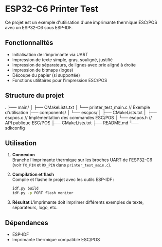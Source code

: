 # ESP32-C6 Printer Test

Ce projet est un exemple d'utilisation d'une imprimante thermique ESC/POS avec un ESP32-C6 sous ESP-IDF.

## Fonctionnalités

- Initialisation de l'imprimante via UART
- Impression de texte simple, gras, souligné, justifié
- Impression de séparateurs, de lignes avec prix aligné à droite
- Impression de bitmaps (logos)
- Découpe du papier (si supportée)
- Fonctions utilitaires pour l'impression ESC/POS

## Structure du projet
. ├── main/ │ ├── CMakeLists.txt │ └── printer_test_main.c // Exemple d'utilisation ├── components/ │ └── escpos/ │ ├── CMakeLists.txt │ ├── escpos.c // Implémentation des commandes ESC/POS │ └── escpos.h // API publique ESC/POS ├── CMakeLists.txt ├── README.md └── sdkconfig

## Utilisation

1. **Connexion**  
   Branche l'imprimante thermique sur les broches UART de l'ESP32-C6 (voir `TX_PIN` et `RX_PIN` dans `printer_test_main.c`).

2. **Compilation et flash**  
   Compile et flashe le projet avec les outils ESP-IDF :
   ```sh
   idf.py build
   idf.py -p PORT flash monitor
   
3. **Résultat**
    L'imprimante doit imprimer différents exemples de texte, séparateurs, logo, etc.

## Dépendances
 - ESP-IDF
 - Imprimante thermique compatible ESC/POS